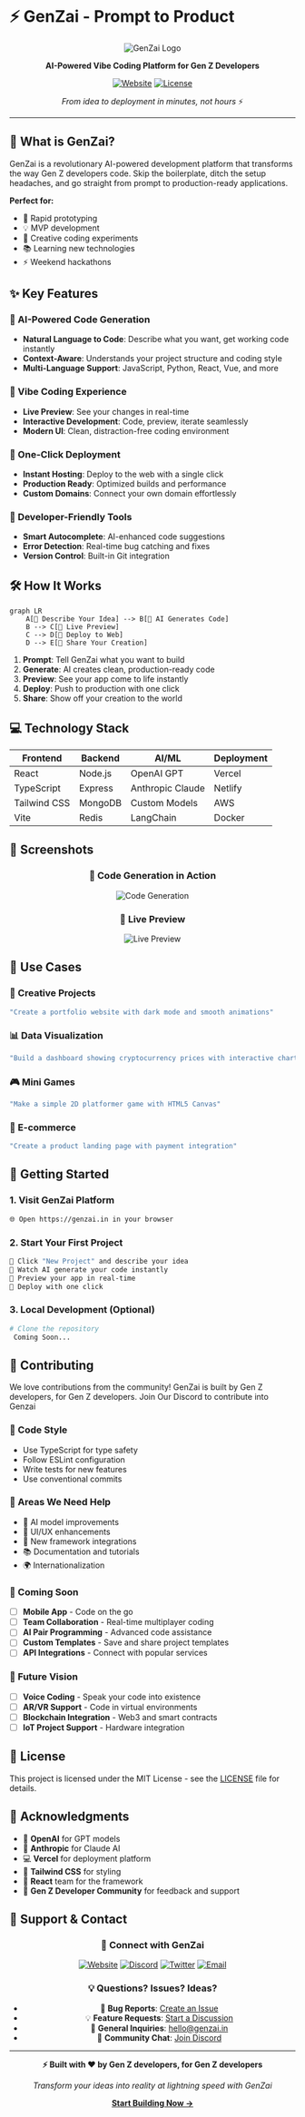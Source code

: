 # ⚡ GenZai - Prompt to Product

<div align="center">
  <img src="https://github.com/GenZaiBharat/GenZaiBharat/blob/main/assets/logo_name.png?raw=true" alt="GenZai Logo" width="full"/>
  
  **AI-Powered Vibe Coding Platform for Gen Z Developers**
  
  [![Website](https://img.shields.io/badge/Website-genzai.in-blue)](https://genzai.in)
  [![License](https://img.shields.io/badge/License-MIT-green.svg)](LICENSE)
  
  *From idea to deployment in minutes, not hours* ⚡
</div>

---

## 🚀 What is GenZai?

GenZai is a revolutionary AI-powered development platform that transforms the way Gen Z developers code. Skip the boilerplate, ditch the setup headaches, and go straight from prompt to production-ready applications.

**Perfect for:**
- 🎯 Rapid prototyping
- 💡 MVP development
- 🎨 Creative coding experiments
- 📚 Learning new technologies
- ⚡ Weekend hackathons

## ✨ Key Features

### 🧠 AI-Powered Code Generation
- **Natural Language to Code**: Describe what you want, get working code instantly
- **Context-Aware**: Understands your project structure and coding style
- **Multi-Language Support**: JavaScript, Python, React, Vue, and more

### 🎨 Vibe Coding Experience
- **Live Preview**: See your changes in real-time
- **Interactive Development**: Code, preview, iterate seamlessly
- **Modern UI**: Clean, distraction-free coding environment

### 🚀 One-Click Deployment
- **Instant Hosting**: Deploy to the web with a single click
- **Production Ready**: Optimized builds and performance
- **Custom Domains**: Connect your own domain effortlessly

### 🔧 Developer-Friendly Tools
- **Smart Autocomplete**: AI-enhanced code suggestions
- **Error Detection**: Real-time bug catching and fixes
- **Version Control**: Built-in Git integration

## 🛠️ How It Works

```mermaid
graph LR
    A[💭 Describe Your Idea] --> B[🤖 AI Generates Code]
    B --> C[👀 Live Preview]
    C --> D[🚀 Deploy to Web]
    D --> E[🎉 Share Your Creation]
```

1. **Prompt**: Tell GenZai what you want to build
2. **Generate**: AI creates clean, production-ready code
3. **Preview**: See your app come to life instantly
4. **Deploy**: Push to production with one click
5. **Share**: Show off your creation to the world

## 💻 Technology Stack

<div align="center">

| Frontend | Backend | AI/ML | Deployment |
|----------|---------|--------|------------|
| React | Node.js | OpenAI GPT | Vercel |
| TypeScript | Express | Anthropic Claude | Netlify |
| Tailwind CSS | MongoDB | Custom Models | AWS |
| Vite | Redis | LangChain | Docker |

</div>

## 📸 Screenshots

<div align="center">
  
### 🎨 Code Generation in Action
![Code Generation](https://github.com/GenZaiBharat/GenZaiBharat/blob/main/assets/generation.jpg?raw=true)

### 📱 Live Preview
![Live Preview](https://github.com/GenZaiBharat/GenZaiBharat/blob/main/assets/preview.jpg?raw=true)

</div>

## 🎯 Use Cases

### 🎨 Creative Projects
```bash
"Create a portfolio website with dark mode and smooth animations"
```

### 📊 Data Visualization
```bash
"Build a dashboard showing cryptocurrency prices with interactive charts"
```

### 🎮 Mini Games
```bash
"Make a simple 2D platformer game with HTML5 Canvas"
```

### 🛒 E-commerce
```bash
"Create a product landing page with payment integration"
```

## 🚀 Getting Started

### 1. Visit GenZai Platform
```bash
🌐 Open https://genzai.in in your browser
```

### 2. Start Your First Project
```bash
📝 Click "New Project" and describe your idea
🤖 Watch AI generate your code instantly
👀 Preview your app in real-time
🚀 Deploy with one click
```

### 3. Local Development (Optional)
```bash
# Clone the repository
 Coming Soon...
```

## 🤝 Contributing

We love contributions from the community! GenZai is built by Gen Z developers, for Gen Z developers. Join Our Discord to contribute into Genzai

### 📝 Code Style
- Use TypeScript for type safety
- Follow ESLint configuration
- Write tests for new features
- Use conventional commits

### 🎯 Areas We Need Help
- 🤖 AI model improvements
- 🎨 UI/UX enhancements
- 🔧 New framework integrations
- 📚 Documentation and tutorials
- 🌍 Internationalization


### 🎯 Coming Soon
- [ ] **Mobile App** - Code on the go
- [ ] **Team Collaboration** - Real-time multiplayer coding
- [ ] **AI Pair Programming** - Advanced code assistance
- [ ] **Custom Templates** - Save and share project templates
- [ ] **API Integrations** - Connect with popular services

### 🌟 Future Vision
- [ ] **Voice Coding** - Speak your code into existence
- [ ] **AR/VR Support** - Code in virtual environments
- [ ] **Blockchain Integration** - Web3 and smart contracts
- [ ] **IoT Project Support** - Hardware integration

## 📝 License

This project is licensed under the MIT License - see the [LICENSE](LICENSE) file for details.

## 🙏 Acknowledgments

- 🤖 **OpenAI** for GPT models
- 🧠 **Anthropic** for Claude AI
- 💻 **Vercel** for deployment platform
- 🎨 **Tailwind CSS** for styling
- 🚀 **React** team for the framework
- 💜 **Gen Z Developer Community** for feedback and support

## 💬 Support & Contact

<div align="center">

### 🔗 Connect with GenZai

[![Website](https://img.shields.io/badge/Website-genzai.in-blue?style=for-the-badge&logo=google-chrome)](https://genzai.in)
[![Discord](https://img.shields.io/badge/Discord-Join%20Community-7289da?style=for-the-badge&logo=discord)](https://discord.gg/genzai)
[![Twitter](https://img.shields.io/badge/Twitter-Follow%20Us-1da1f2?style=for-the-badge&logo=twitter)](https://twitter.com/genzai_dev)
[![Email](https://img.shields.io/badge/Email-Contact%20Us-red?style=for-the-badge&logo=gmail)](mailto:hello@genzai.in)

### 💡 Questions? Issues? Ideas?
- 🐛 **Bug Reports**: [Create an Issue](https://github.com/GenZaiBharat/genzai/issues)
- 💡 **Feature Requests**: [Start a Discussion](https://github.com/GenZaiBharat/genzai/discussions)
- 📧 **General Inquiries**: hello@genzai.in
- 💬 **Community Chat**: [Join Discord](https://discord.gg/genzai)

</div>

---

<div align="center">
  
**⚡ Built with ❤️ by Gen Z developers, for Gen Z developers**

*Transform your ideas into reality at lightning speed with GenZai*

**[Start Building Now →](https://genzai.in)**

</div>
